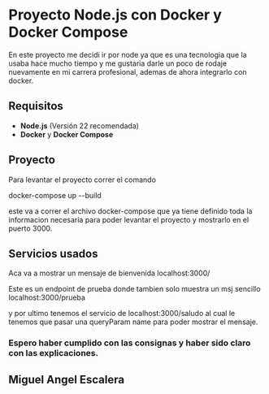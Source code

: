 # Proyecto Node.js con Docker y Docker Compose

En este proyecto me decidi ir por node ya que es una tecnologia que la usaba hace mucho tiempo y me gustaria darle un poco de rodaje nuevamente en mi carrera profesional, ademas de ahora integrarlo con docker.

## Requisitos

- **Node.js** (Versión 22 recomendada)
- **Docker** y **Docker Compose**

## Proyecto

Para levantar el proyecto correr el comando

docker-compose up --build

este va a correr el archivo docker-compose que ya tiene definido toda la informacion necesaria para poder levantar el proyecto y mostrarlo en el puerto 3000.

## Servicios usados

Aca va a mostrar un mensaje de bienvenida
localhost:3000/

Este es un endpoint de prueba donde tambien solo muestra un msj sencillo
localhost:3000/prueba

y por ultimo tenemos el servicio de
localhost:3000/saludo
al cual le tenemos que pasar una queryParam name para poder mostrar el mensaje.

### Espero haber cumplido con las consignas y haber sido claro con las explicaciones.

## Miguel Angel Escalera
